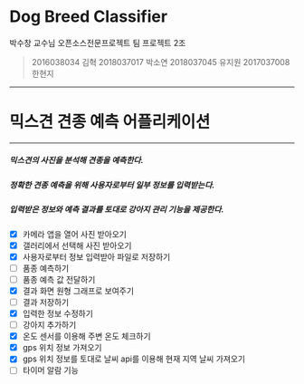 # Dog Breed Classifier
박수창 교수님 오픈소스전문프로젝트 팀 프로젝트 2조  

> 2016038034 김혁
> 2018037017 박소연
> 2018037045 유지원
> 2017037008 한현지
---
# 믹스견 견종 예측 어플리케이션
---
##### 믹스견의 사진을 분석해 견종을 예측한다.   
##### 정확한 견종 예측을 위해 사용자로부터 일부 정보를 입력받는다.
##### 입력받은 정보와 예측 결과를 토대로 강아지 관리 기능을 제공한다.

- [x] 카메라 앱을 열어 사진 받아오기
- [x] 갤러리에서 선택해 사진 받아오기
- [x] 사용자로부터 정보 입력받아 파일로 저장하기
- [ ] 품종 예측하기
- [ ] 품종 예측 값 전달하기
- [x] 결과 화면 원형 그래프로 보여주기
- [ ] 결과 저장하기
- [x] 입력한 정보 수정하기
- [ ] 강아지 추가하기
- [x] 온도 센서를 이용해 주변 온도 체크하기
- [x] gps 위치 정보 가져오기
- [x] gps 위치 정보를 토대로 날씨 api를 이용해 현재 지역 날씨 가져오기
- [ ] 타이머 알람 기능
